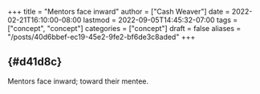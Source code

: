 +++
title = "Mentors face inward"
author = ["Cash Weaver"]
date = 2022-02-21T16:10:00-08:00
lastmod = 2022-09-05T14:45:32-07:00
tags = ["concept", "concept"]
categories = ["concept"]
draft = false
aliases = "/posts/40d6bbef-ec19-45e2-9fe2-bf6de3c8aded"
+++

##  {#d41d8c}

Mentors face inward; toward their mentee.
